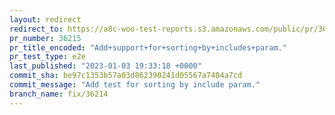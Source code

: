 ```yaml
---
layout: redirect
redirect_to: https://a8c-woo-test-reports.s3.amazonaws.com/public/pr/36215/e2e/index.html
pr_number: 36215
pr_title_encoded: "Add+support+for+sorting+by+includes+param."
pr_test_type: e2e
last_published: "2023-01-03 19:33:18 +0000"
commit_sha: be97c1353b57a03d862390241d05567a7404a7cd
commit_message: "Add test for sorting by include param."
branch_name: fix/36214
---
```

